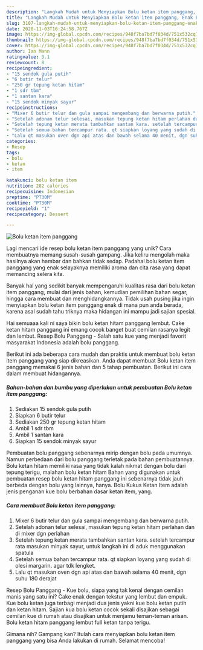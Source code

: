 ```yaml
---
description: "Langkah Mudah untuk Menyiapkan Bolu ketan item panggang, Enak Banget"
title: "Langkah Mudah untuk Menyiapkan Bolu ketan item panggang, Enak Banget"
slug: 3107-langkah-mudah-untuk-menyiapkan-bolu-ketan-item-panggang-enak-banget
date: 2020-11-03T16:24:58.767Z
image: https://img-global.cpcdn.com/recipes/948f7ba7bd7f034d/751x532cq70/bolu-ketan-item-panggang-foto-resep-utama.jpg
thumbnail: https://img-global.cpcdn.com/recipes/948f7ba7bd7f034d/751x532cq70/bolu-ketan-item-panggang-foto-resep-utama.jpg
cover: https://img-global.cpcdn.com/recipes/948f7ba7bd7f034d/751x532cq70/bolu-ketan-item-panggang-foto-resep-utama.jpg
author: Ian Mann
ratingvalue: 3.1
reviewcount: 8
recipeingredient:
- "15 sendok gula putih"
- "6 butir telur"
- "250 gr tepung ketan hitam"
- "1 sdr tbm"
- "1 santan kara"
- "15 sendok minyak sayur"
recipeinstructions:
- "Mixer 6 butir telur dan gula sampai mengembang dan berwarna putih."
- "Setelah adonan telur selesai, masukan tepung ketan hitam perlahan dan di mixer dgn perlahan"
- "Setelah tepung ketan merata tambahkan santan kara. setelah tercampur rata masukan minyak sayur, untuk langkah ini di aduk menggunakan spatula"
- "Setelah semua bahan tercampur rata. qt siapkan loyang yang sudah di olesi margarin. agar tdk lengket."
- "Lalu qt masukan oven dgn api atas dan bawah selama 40 menit, dgn suhu 180 derajat"
categories:
- Resep
tags:
- bolu
- ketan
- item

katakunci: bolu ketan item 
nutrition: 282 calories
recipecuisine: Indonesian
preptime: "PT30M"
cooktime: "PT30M"
recipeyield: "1"
recipecategory: Dessert

---
```



![Bolu ketan item panggang](https://img-global.cpcdn.com/recipes/948f7ba7bd7f034d/751x532cq70/bolu-ketan-item-panggang-foto-resep-utama.jpg)

Lagi mencari ide resep bolu ketan item panggang yang unik? Cara membuatnya memang susah-susah gampang. Jika keliru mengolah maka hasilnya akan hambar dan bahkan tidak sedap. Padahal bolu ketan item panggang yang enak selayaknya memiliki aroma dan cita rasa yang dapat memancing selera kita.

Banyak hal yang sedikit banyak mempengaruhi kualitas rasa dari bolu ketan item panggang, mulai dari jenis bahan, kemudian pemilihan bahan segar, hingga cara membuat dan menghidangkannya. Tidak usah pusing jika ingin menyiapkan bolu ketan item panggang enak di mana pun anda berada, karena asal sudah tahu triknya maka hidangan ini mampu jadi sajian spesial.

Hai semuaaa kali ni saya bikin bolu ketan hitam panggang lembut. Cake ketan hitam panggang ini emang cocok banget buat cemilan rasanya legit dan lembut. Resep Bolu Panggang - Salah satu kue yang menjadi favorit masyarakat Indonesia adalah bolu panggang.


Berikut ini ada beberapa cara mudah dan praktis untuk membuat bolu ketan item panggang yang siap dikreasikan. Anda dapat membuat Bolu ketan item panggang memakai 6 jenis bahan dan 5 tahap pembuatan. Berikut ini cara dalam membuat hidangannya.

<!--inarticleads1-->

##### Bahan-bahan dan bumbu yang diperlukan untuk pembuatan Bolu ketan item panggang:

1. Sediakan 15 sendok gula putih
1. Siapkan 6 butir telur
1. Sediakan 250 gr tepung ketan hitam
1. Ambil 1 sdr tbm
1. Ambil 1 santan kara
1. Siapkan 15 sendok minyak sayur


Pembuatan bolu panggang sebenarnya mirip dengan bolu pada umumnya. Namun perbedaan dari bolu panggang terletak pada bahan pembuatannya. Bolu ketan hitam memiliki rasa yang tidak kalah nikmat dengan bolu dari tepung terigu, malahan bolu ketan hitam Bahan yang digunakan untuk pembuatan resep bolu ketan hitam panggang ini sebenarnya tidak jauh berbeda dengan bolu yang lainnya, hanya. Bolu Kukus Ketan Item adalah jenis penganan kue bolu berbahan dasar ketan item, yang. 

<!--inarticleads2-->

##### Cara membuat Bolu ketan item panggang:

1. Mixer 6 butir telur dan gula sampai mengembang dan berwarna putih.
1. Setelah adonan telur selesai, masukan tepung ketan hitam perlahan dan di mixer dgn perlahan
1. Setelah tepung ketan merata tambahkan santan kara. setelah tercampur rata masukan minyak sayur, untuk langkah ini di aduk menggunakan spatula
1. Setelah semua bahan tercampur rata. qt siapkan loyang yang sudah di olesi margarin. agar tdk lengket.
1. Lalu qt masukan oven dgn api atas dan bawah selama 40 menit, dgn suhu 180 derajat


Resep Bolu Panggang - Kue bolu, siapa yang tak kenal dengan cemilan manis yang satu ini? Cake enak dengan tekstur yang lembut dan empuk. Kue bolu ketan juga terbagi menjadi dua jenis yakni kue bolu ketan putih dan ketan hitam. Sajian kua bolu ketan cocok sekali disajikan sebagai cemilan kue di rumah atau disajikan untuk menjamu teman-teman arisan. Bolu ketan hitam panggang lembut full ketan tanpa terigu. 

Gimana nih? Gampang kan? Itulah cara menyiapkan bolu ketan item panggang yang bisa Anda lakukan di rumah. Selamat mencoba!
